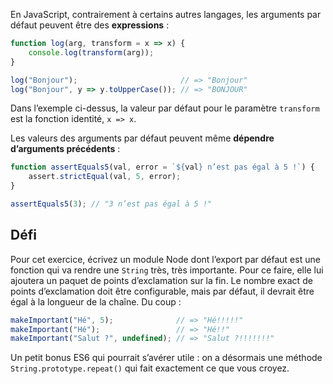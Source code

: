 En JavaScript, contrairement à certains autres langages, les arguments par
défaut peuvent être des **expressions** :

```js
function log(arg, transform = x => x) {
    console.log(transform(arg));
}

log("Bonjour");                       // => "Bonjour"
log("Bonjour", y => y.toUpperCase()); // => "BONJOUR"
```

Dans l’exemple ci-dessus, la valeur par défaut pour le paramètre `transform`
est la fonction identité, `x => x`.

Les valeurs des arguments par défaut peuvent même **dépendre d’arguments précédents** :

```js
function assertEquals5(val, error = `${val} n’est pas égal à 5 !`) {
    assert.strictEqual(val, 5, error);
}

assertEquals5(3); // "3 n’est pas égal à 5 !"
```

## Défi

Pour cet exercice, écrivez un module Node dont l’export par défaut est une
fonction qui va rendre une `String` très, très importante. Pour ce faire, elle
lui ajoutera un paquet de points d’exclamation sur la fin. Le nombre exact de
points d’exclamation doit être configurable, mais par défaut, il devrait être
égal à la longueur de la chaîne. Du coup :

```js
makeImportant("Hé", 5);              // => "Hé!!!!!"
makeImportant("Hé");                 // => "Hé!!"
makeImportant("Salut ?", undefined); // => "Salut ?!!!!!!!"
```

Un petit bonus ES6 qui pourrait s’avérer utile : on a désormais une méthode
`String.prototype.repeat()` qui fait exactement ce que vous croyez.
